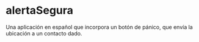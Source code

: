 # alertaSegura
Una aplicación en español que incorpora un botón de pánico, que envía la ubicación a un contacto dado.
